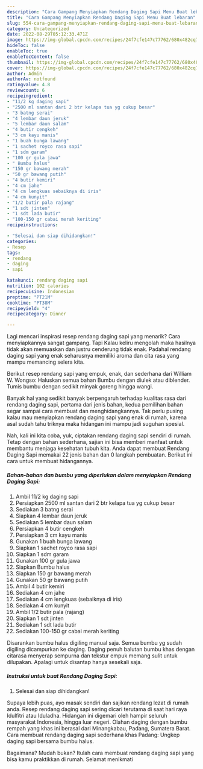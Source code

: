 ```yaml
---
description: "Cara Gampang Menyiapkan Rendang Daging Sapi Menu Buat lebaran"
title: "Cara Gampang Menyiapkan Rendang Daging Sapi Menu Buat lebaran"
slug: 554-cara-gampang-menyiapkan-rendang-daging-sapi-menu-buat-lebaran
category: Uncategorized
date: 2022-08-29T05:12:33.471Z
image: https://img-global.cpcdn.com/recipes/24f7cfe147c77762/680x482cq70/rendang-daging-sapi-foto-resep-utama.jpg
hideToc: false
enableToc: true
enableTocContent: false
thumbnail: https://img-global.cpcdn.com/recipes/24f7cfe147c77762/680x482cq70/rendang-daging-sapi-foto-resep-utama.jpg
cover: https://img-global.cpcdn.com/recipes/24f7cfe147c77762/680x482cq70/rendang-daging-sapi-foto-resep-utama.jpg
author: Admin
authorAv: notfound
ratingvalue: 4.8
reviewcount: 6
recipeingredient:
- "11/2 kg daging sapi"
- "2500 ml santan dari 2 btr kelapa tua yg cukup besar"
- "3 batng serai"
- "4 lembar daun jeruk"
- "5 lembar daun salam"
- "4 butir cengkeh"
- "3 cm kayu manis"
- "1 buah bunga lawang"
- "1 sachet royco rasa sapi"
- "1 sdm garam"
- "100 gr gula jawa"
- " Bumbu halus"
- "150 gr bawang merah"
- "50 gr bawang putih"
- "4 butir kemiri"
- "4 cm jahe"
- "4 cm lengkuas sebaiknya di iris"
- "4 cm kunyit"
- "1/2 butir pala rajang"
- "1 sdt jinten"
- "1 sdt lada butir"
- "100-150 gr cabai merah keriting"
recipeinstructions:

- "Selesai dan siap dihidangkan!"
categories:
- Resep
tags:
- rendang
- daging
- sapi

katakunci: rendang daging sapi 
nutrition: 102 calories
recipecuisine: Indonesian
preptime: "PT21M"
cooktime: "PT38M"
recipeyield: "4"
recipecategory: Dinner

---
```



Lagi mencari inspirasi resep rendang daging sapi yang menarik? Cara menyiapkannya sangat gampang. Tapi Kalau keliru mengolah maka hasilnya tidak akan memuaskan dan justru cenderung tidak enak. Padahal rendang daging sapi yang enak seharusnya memiliki aroma dan cita rasa yang mampu memancing selera kita.


Berikut resep rendang sapi yang empuk, enak, dan sederhana dari William W. Wongso: Haluskan semua bahan Bumbu dengan diulek atau diblender. Tumis bumbu dengan sedikit minyak goreng hingga wangi.

Banyak hal yang sedikit banyak berpengaruh terhadap kualitas rasa dari rendang daging sapi, pertama dari jenis bahan, kedua pemilihan bahan segar sampai cara membuat dan menghidangkannya. Tak perlu pusing kalau mau menyiapkan rendang daging sapi yang enak di rumah, karena asal sudah tahu triknya maka hidangan ini mampu jadi suguhan spesial.


Nah, kali ini kita coba, yuk, ciptakan rendang daging sapi sendiri di rumah. Tetap dengan bahan sederhana, sajian ini bisa memberi manfaat untuk membantu menjaga kesehatan tubuh kita. Anda dapat membuat Rendang Daging Sapi memakai 22 jenis bahan dan 0 langkah pembuatan. Berikut ini cara untuk membuat hidangannya.

<!--inarticleads1-->

##### Bahan-bahan dan bumbu yang diperlukan dalam menyiapkan Rendang Daging Sapi:

1. Ambil 11/2 kg daging sapi
1. Persiapkan 2500 ml santan dari 2 btr kelapa tua yg cukup besar
1. Sediakan 3 batng serai
1. Siapkan 4 lembar daun jeruk
1. Sediakan 5 lembar daun salam
1. Persiapkan 4 butir cengkeh
1. Persiapkan 3 cm kayu manis
1. Gunakan 1 buah bunga lawang
1. Siapkan 1 sachet royco rasa sapi
1. Siapkan 1 sdm garam
1. Gunakan 100 gr gula jawa
1. Siapkan  Bumbu halus
1. Siapkan 150 gr bawang merah
1. Gunakan 50 gr bawang putih
1. Ambil 4 butir kemiri
1. Sediakan 4 cm jahe
1. Sediakan 4 cm lengkuas (sebaiknya di iris)
1. Sediakan 4 cm kunyit
1. Ambil 1/2 butir pala (rajang)
1. Siapkan 1 sdt jinten
1. Sediakan 1 sdt lada butir
1. Sediakan 100-150 gr cabai merah keriting


Disarankan bumbu halus digiling manual saja. Semua bumbu yg sudah digiling dicampurkan ke daging. Daging penuh balutan bumbu khas dengan citarasa menyerap sempurna dan tekstur empuk memang sulit untuk dilupakan. Apalagi untuk disantap hanya sesekali saja. 

<!--inarticleads2-->

##### Instruksi untuk buat Rendang Daging Sapi:


1. Selesai dan siap dihidangkan!

Supaya lebih puas, ayo masak sendiri dan sajikan rendang lezat di rumah anda. Resep rendang daging sapi sering dicari terutama di saat hari raya Idulfitri atau Iduladha. Hidangan ini digemari oleh hampir seluruh masyarakat Indonesia, hingga luar negeri. Olahan daging dengan bumbu rempah yang khas ini berasal dari Minangkabau, Padang, Sumatera Barat. Cara membuat rendang daging sapi sederhana khas Padang: Ungkep daging sapi bersama bumbu halus. 

Bagaimana? Mudah bukan? Itulah cara membuat rendang daging sapi yang bisa kamu praktikkan di rumah. Selamat menikmati
